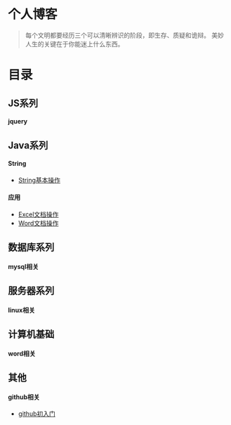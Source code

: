 # 个人博客

> 每个文明都要经历三个可以清晰辨识的阶段，即生存、质疑和诡辩。
> 美妙人生的关键在于你能迷上什么东西。

# 目录

## JS系列
#### jquery

## Java系列
#### String
* [String基本操作](https://github.com/thinkuncle/thinkuncle.github.io/issues)
#### 应用
* [Excel文档操作](https://github.com/thinkuncle/thinkuncle.github.io/issues)
* [Word文档操作](https://github.com/thinkuncle/thinkuncle.github.io/issues)

## 数据库系列
####  mysql相关

## 服务器系列
#### linux相关

## 计算机基础
#### word相关

## 其他
#### github相关
* [github初入门](https://github.com/thinkuncle/thinkuncle.github.io/issues/2)

